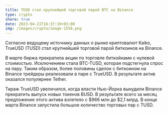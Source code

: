 ```yaml
---
title: TUSD стал крупнейшей торговой парой BTC на Binance
type: crypto
share: true
date: 2023-04-21T16:37:19+03:00
img: /images/crypto/image-1556.png
---
```

Согласно ведущему источнику данных о рынке криптовалют Kaiko, TrueUSD (TUSD) стал крупнейшей торговой парой биткоинов на Binance.



В марте биржа прекратила акции по торговле биткойнами с нулевой стоимостью. Исключением стала BTC-TUSD, которая подстегнула спрос на пару. Таким образом, более половины сделок с биткоином на Binance трейдеры реализовали в паре с TrueUSD. В результате актив оказался популярнее Tether.



Тираж TrueUSD увеличился, когда власти Нью-Йорка вынудили Binance прекратить выпуск новых токенов BUSD. В результате всего за месяц предложение этого актива взлетело с $966 млн до $2,1 млрд. В конце марта Binance запустила большое количество торговых пар с TUSD.